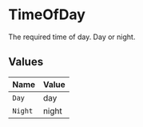 # TimeOfDay

The required time of day. Day or night.


## Values

| Name    | Value   |
| ------- | ------- |
| `Day`   | day     |
| `Night` | night   |